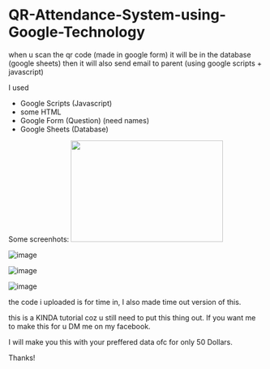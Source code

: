 # QR-Attendance-System-using-Google-Technology
when u scan the qr code (made in google form) it will be in the database (google sheets) then it will also send email to parent (using google scripts + javascript)

I used 
- Google Scripts (Javascript)
- some HTML
- Google Form (Question) (need names)
- Google Sheets (Database)


Some screenhots:
<img width="300" height="200" src= "https://github.com/jedelacruz/QR-Attendance-System-using-Google-Technology/assets/93860350/fada5caa-8b11-4f8d-a727-eccdcc3fddc2">

![image](https://github.com/jedelacruz/QR-Attendance-System-using-Google-Technology/assets/93860350/b9f13065-66a9-46dd-9603-d63f5d4cbdd2)

![image](https://github.com/jedelacruz/QR-Attendance-System-using-Google-Technology/assets/93860350/227800f9-06b7-437d-b243-3b49fe5a04a9)

![image](https://github.com/jedelacruz/QR-Attendance-System-using-Google-Technology/assets/93860350/c38c85f5-d1b1-44e4-9c21-ba010ae637f2)


the code i uploaded is for time in, I also made time out version of this.

this is a KINDA tutorial coz u still need to put this thing out. If you want me to make this for u DM me on my facebook.

I will make you this with your preffered data ofc for only 50 Dollars. 

Thanks!
